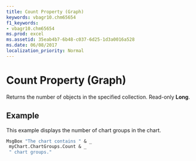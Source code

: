 ```yaml
---
title: Count Property (Graph)
keywords: vbagr10.chm65654
f1_keywords:
- vbagr10.chm65654
ms.prod: excel
ms.assetid: 35eab4b7-6b48-c037-6d25-1d3a0016a528
ms.date: 06/08/2017
localization_priority: Normal
---
```



# Count Property (Graph)

Returns the number of objects in the specified collection. Read-only  **Long**.


## Example

This example displays the number of chart groups in the chart.


```vb
MsgBox "The chart contains " & _ 
 myChart.ChartGroups.Count & _ 
 " chart groups."
```



